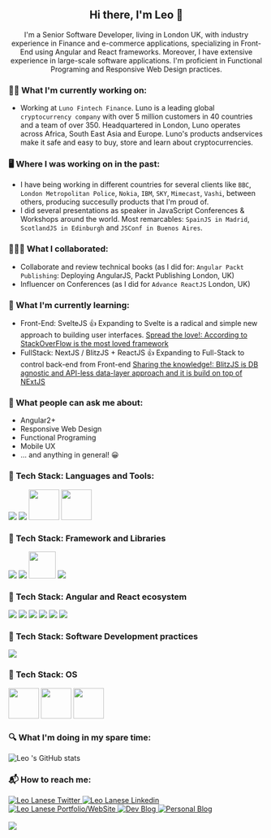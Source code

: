 <div align="center">

## Hi there, I'm Leo 👋 

I'm a Senior Software Developer, living in London UK, with industry experience in Finance and e-commerce applications, specializing in Front-End using Angular and React frameworks. Moreover, I have extensive experience in large-scale software applications. I'm proficient in Functional Programing and Responsive Web Design practices.
 
<div align="left">
 
### 👨‍💻 What I'm currently working on:
 - Working at `Luno Fintech Finance`. Luno is a leading global `cryptocurrency company` with over 5 million customers in 40 countries and a team of over 350. Headquartered in London, Luno operates across Africa, South East Asia and Europe. Luno's products andservices make it safe and easy to buy, store and learn about cryptocurrencies.
 

### 🖥️ Where I was working on in the past:
 - I have being working in different countries for several clients like `BBC`, `London Metropolitan Police`, `Nokia`, `IBM`, `SKY`, `Mimecast`, `Vashi`, between others, producing succesully products that I'm proud of.
 - I did several presentations as speaker in JavaScript Conferences & Workshops around the world. Most remarcables: `SpainJS in Madrid`, `ScotlandJS in Edinburgh` and `JSConf in Buenos Aires`.

 
 ### 👨🏼‍🏫 What I collaborated:
 - Collaborate and review technical books (as I did for: `Angular Packt Publishing`: Deploying AngularJS, Packt Publishing London, UK)
 - Influencer on Conferences (as I did for `Advance ReactJS` London, UK)
 
 
### 🌱 What I'm currently learning: 
 - Front-End: SvelteJS 👍 Expanding to Svelte is a radical and simple new approach to building user interfaces. [Spread the love!: According to StackOverFlow is the most loved framework](https://insights.stackoverflow.com/survey/2021?utm_source=thenewstack&utm_medium=website&utm_campaign=platform#most-loved-dreaded-and-wanted-webframe-love-dread)
 - FullStack: NextJS / BlitzJS + ReactJS 👍 Expanding to Full-Stack to control back-end from Front-end [Sharing the knowledge!: BlitzJS is DB agnostic and API-less data-layer approach and it is build on top of NExtJS](https://blitzjs.com/docs/why-blitz)

 
### 💬 What people can ask me about:
 - Angular2+
 - Responsive Web Design
 - Functional Programing 
 - Mobile UX
 - ... and anything in general! 😀

 
### 📓 Tech Stack: Languages and Tools:
<div>
  <img src="https://img.shields.io/badge/-JavaScript-ad9e37?logo=javascript" />
  <img src="https://flat.badgen.net/badge/-/TypeScript/blue?icon=typescript&label" />
  <img src="https://img.shields.io/badge/HTML5-E34F26?style=for-the-badge&logo=html5&logoColor=white" style="width: 60px" />
  <img src="https://img.shields.io/badge/CSS3-1572B6?style=for-the-badge&logo=css3&logoColor=white" style="width: 60px" />
</div>

  
### 📓 Tech Stack: Framework and Libraries
<div>
  <img src="https://img.shields.io/badge/-Angular2+-dd0031?logo=angular"  /> 
  <img src="https://img.shields.io/badge/-ReactJS-61DAFB?logo=react&logoColor=white&style=flat" /> 
  <img src="https://img.shields.io/badge/-AngularJS-df2e31?logo=angularjs" style="width: 53px" />   
  <img src="https://img.shields.io/badge/-Redux-754cbf?logo=redux"  />  
</div>
 
 
### 📓 Tech Stack: Angular and React ecosystem
<div>
  <img src="https://img.shields.io/badge/Material--UI-0081CB?style=for-the-badge&logo=material-ui&logoColor=white"  />
  <img src="https://img.shields.io/badge/Jest-323330?style=for-the-badge&logo=Jest&logoColor=white"  />
  <img src="https://img.shields.io/badge/testing%20library-323330?style=for-the-badge&logo=testing-library&logoColor=red" />
  <img src="https://img.shields.io/badge/Couchbase-EA2328?style=for-the-badge&logo=couchbase&logoColor=white" />
  <img src="https://img.shields.io/badge/GIT-E44C30?style=for-the-badge&logo=git&logoColor=white"  />
  <img src="https://img.shields.io/badge/Jenkins-D24939?style=for-the-badge&logo=Jenkins&logoColor=white" />
</div>
 
 
### 📓 Tech Stack: Software Development practices
<div>
   <img src="https://img.shields.io/badge/SCM-ScrumMaster-blue" />  
</div>
 
 
### 📓 Tech Stack: OS
<div>
  <img src="https://img.shields.io/badge/Linux-FCC624?style=for-the-badge&logo=linux&logoColor=black" style="width: 60px" />
  <img src="https://img.shields.io/badge/mac%20os-000000?style=for-the-badge&logo=apple&logoColor=white" style="width: 60px" />
  <img src="https://img.shields.io/badge/Windows-0078D6?style=for-the-badge&logo=windows&logoColor=white" style="width: 60px" />
</div> 


### 🔍 What I'm doing in my spare time: 
<div style="width:100%; margin:0 auto;">
 
 ![Leo 's GitHub stats](https://github-readme-stats.vercel.app/api?username=leolanese&count_private=true&show_icons=true&include_all_commits=true&theme=monokai)

 </div>

  
### 📬 How to reach me:  

<div align="left">
  <a href="http://twitter.com/LeoLaneseltd">
    <img alt="Leo Lanese Twitter" src="https://img.shields.io/badge/Twitter-1DA1F2?style=for-the-badge&logo=twitter&logoColor=white">
  </a>
  <a href="https://www.linkedin.com/in/leolanese/">
    <img alt="Leo Lanese Linkedin" src="https://img.shields.io/badge/LinkedIn-0077B5?style=for-the-badge&logo=linkedin&logoColor=white">
  </a>
  <a href="https://www.leolanese.com/">
    <img alt="Leo Lanese Portfolio/WebSite" src="https://img.shields.io/badge/website-yellow?style=for-the-badge">
  </a>
  <a href="http://www.dev.to/leolanese">
    <img alt="Dev Blog" src="https://img.shields.io/badge/dev-000000?style=for-the-badge&logo=black&logoColor=white">
  </a>
   <a href="http://www.leolanese.com/blog">
    <img alt="Personal Blog" src="https://img.shields.io/badge/blog-ededed?style=for-the-badge&logo=red&logoColor=white">
  </a>
</div>

<br>
 
<img src="http://ForTheBadge.com/images/badges/built-with-love.svg"> 

</div> 
